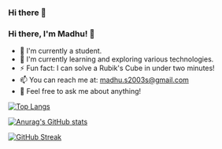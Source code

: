 ### Hi there 👋

<!--
**madhus2003r/madhus2003r** is a ✨ _special_ ✨ repository because its `README.md` (this file) appears on your GitHub profile.
-->

### Hi there, I'm Madhu! 👋

- 🔭 I'm currently a student.
- 🌱 I'm currently learning and exploring various technologies.
- ⚡ Fun fact: I can solve a Rubik's Cube in under two minutes!
- 📫 You can reach me at: madhu.s2003s@gmail.com
- 💬 Feel free to ask me about anything!

<!--
- 👯 I’m looking to collaborate on ...
- 🤔 I’m looking for help with ...
- 😄 Pronouns: ...
-->
<!-- Add this to your README.md file -->

[![Top Langs](https://github-readme-stats.vercel.app/api/top-langs/?username=madhus2003r&layout=compact&bg_color=000000&text_color=ffffff)](https://github.com/anuraghazra/github-readme-stats)

<!-- Add this to your README.md file -->

[![Anurag's GitHub stats](https://github-readme-stats.vercel.app/api?username=madhus2003r&show_icons=true&theme=radical)](https://github.com/anuraghazra/github-readme-stats)



<!-- Add this to your README.md file -->

[![GitHub Streak](http://github-readme-streak-stats.herokuapp.com?user=madhus2003r&theme=dark&background=000000&ring=00FFFF&fire=00FF00&currStreakNum=00FFFF&sideNums=00FFFF&currStreakLabel=00FFFF&sideLabels=00FFFF)](https://git.io/streak-stats)



